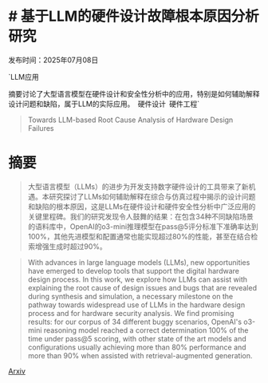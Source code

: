 # # 基于LLM的硬件设计故障根本原因分析研究

发布时间：2025年07月08日

`LLM应用

摘要讨论了大型语言模型在硬件设计和安全性分析中的应用，特别是如何辅助解释设计问题和缺陷，属于LLM的实际应用。` `硬件设计` `硬件工程`

> Towards LLM-based Root Cause Analysis of Hardware Design Failures

# 摘要

> 大型语言模型（LLMs）的进步为开发支持数字硬件设计的工具带来了新机遇。本研究探讨了LLMs如何辅助解释在综合与仿真过程中揭示的设计问题和缺陷的根本原因，这是LLMs在硬件设计和硬件安全性分析中广泛应用的关键里程碑。我们的研究发现令人鼓舞的结果：在包含34种不同缺陷场景的语料库中，OpenAI的o3-mini推理模型在pass@5评分标准下准确率达到100%，其他先进模型和配置通常也能实现超过80%的性能，甚至在结合检索增强生成时超过90%。

> With advances in large language models (LLMs), new opportunities have emerged to develop tools that support the digital hardware design process. In this work, we explore how LLMs can assist with explaining the root cause of design issues and bugs that are revealed during synthesis and simulation, a necessary milestone on the pathway towards widespread use of LLMs in the hardware design process and for hardware security analysis. We find promising results: for our corpus of 34 different buggy scenarios, OpenAI's o3-mini reasoning model reached a correct determination 100% of the time under pass@5 scoring, with other state of the art models and configurations usually achieving more than 80% performance and more than 90% when assisted with retrieval-augmented generation.

[Arxiv](https://arxiv.org/abs/2507.06512)